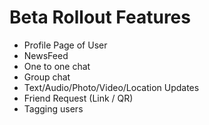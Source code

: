 # Beta Rollout Features

- Profile Page of User
- NewsFeed
- One to one chat
- Group chat
- Text/Audio/Photo/Video/Location Updates
- Friend Request (Link / QR)
- Tagging users
